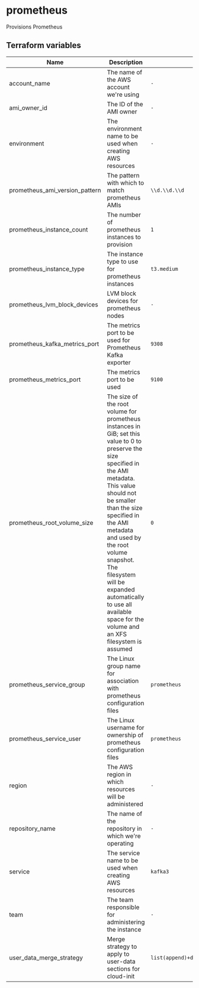 # prometheus

Provisions Prometheus

## Terraform variables

| Name                           | Description                                                                                                                                                                                                                                                                                                                                                                      | Default                                  | Example                                                                                                                                                    | Notes        |
| ------------------------------ | -------------------------------------------------------------------------------------------------------------------------------------------------------------------------------------------------------------------------------------------------------------------------------------------------------------------------------------------------------------------------------- | ---------------------------------------- | ---------------------------------------------------------------------------------------------------------------------------------------------------------- | ------------ |
| account_name                   | The name of the AWS account we're using                                                                                                                                                                                                                                                                                                                                          | `-`                                      | `development`                                                                                                                                              | -            |
| ami_owner_id                   | The ID of the AMI owner                                                                                                                                                                                                                                                                                                                                                          | `-`                                      | `12345`                                                                                                                                                    | -            |
| environment                    | The environment name to be used when creating AWS resources                                                                                                                                                                                                                                                                                                                      | `-`                                      | `my_environment`                                                                                                                                           | -            |
| prometheus_ami_version_pattern | The pattern with which to match prometheus AMIs                                                                                                                                                                                                                                                                                                                                  | `\\d.\\d.\\d`                            | `1.2.3`                                                                                                                                                    | -            |
| prometheus_instance_count      | The number of prometheus instances to provision                                                                                                                                                                                                                                                                                                                                  | `1`                                      | `-`                                                                                                                                                        | -            |
| prometheus_instance_type       | The instance type to use for prometheus instances                                                                                                                                                                                                                                                                                                                                | `t3.medium`                              | `t3.large`                                                                                                                                                 | -            |
| prometheus_lvm_block_devices   | LVM block devices for prometheus nodes                                                                                                                                                                                                                                                                                                                                           | `-`                                      | `[{aws_volume_size_gb: "10",filesystem_resize_tool: "xfs_growfs",lvm_logical_volume_device_node: "/dev/abc",lvm_physical_volume_device_node: "/dev/def"}]` | -            |
| prometheus_kafka_metrics_port        | The metrics port to be used for Prometheus Kafka exporter                                                                                                                                                                                                                                                                                                                                                      | `9308`                                   | `-`                                                                                                                                                        | -            |
| prometheus_metrics_port        | The metrics port to be used                                                                                                                                                                                                                                                                                                                                                      | `9100`                                   | `-`                                                                                                                                                        | -            |
| prometheus_root_volume_size    | The size of the root volume for prometheus instances in GiB; set this value to 0 to preserve the size specified in the AMI metadata. This value should not be smaller than the size specified in the AMI metadata and used by the root volume snapshot. The filesystem will be expanded automatically to use all available space for the volume and an XFS filesystem is assumed | `0`                                      | `-`                                                                                                                                                        | -            |
| prometheus_service_group       | The Linux group name for association with prometheus configuration files                                                                                                                                                                                                                                                                                                         | `prometheus`                             | `my_group`                                                                                                                                                 | -            |
| prometheus_service_user        | The Linux username for ownership of prometheus configuration files                                                                                                                                                                                                                                                                                                               | `prometheus`                             | `my_user`                                                                                                                                                  | -            |
| region                         | The AWS region in which resources will be administered                                                                                                                                                                                                                                                                                                                           | `-`                                      | `eu-west-2`                                                                                                                                                | -            |
| repository_name                | The name of the repository in which we're operating                                                                                                                                                                                                                                                                                                                              | `-`                                      | `kafka-stack`                                                                                                                                            | `deprecated` |
| service                        | The service name to be used when creating AWS resources                                                                                                                                                                                                                                                                                                                          | `kafka3`                                | `-`                                                                                                                                                        | -            |
| team                           | The team responsible for administering the instance                                                                                                                                                                                                                                                                                                                              | `-`                                      | `platform`                                                                                                                                                 | -            |
| user_data_merge_strategy       | Merge strategy to apply to user-data sections for cloud-init                                                                                                                                                                                                                                                                                                                     | `list(append)+dict(recurse_array)+str()` | `-`                                                                                                                                                        | -            |
